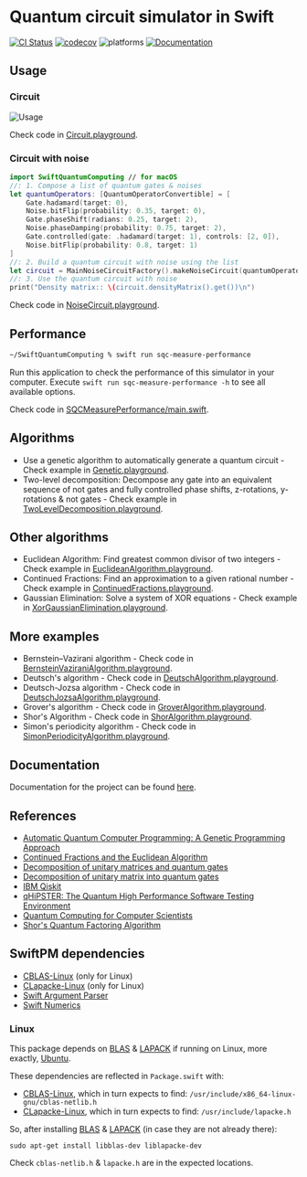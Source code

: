 # Quantum circuit simulator in Swift

[![CI Status](https://github.com/indisoluble/SwiftQuantumComputing/workflows/build/badge.svg?branch=master)](https://github.com/indisoluble/SwiftQuantumComputing/actions?query=branch%3Amaster)
[![codecov](https://codecov.io/gh/indisoluble/SwiftQuantumComputing/branch/master/graph/badge.svg)](https://codecov.io/gh/indisoluble/SwiftQuantumComputing)
![platforms](https://img.shields.io/badge/platform-iOS%20%7C%20macOS%20%7C%20Linux-lightgrey.svg)
[![Documentation](https://indisoluble.github.io/SwiftQuantumComputing/badge.svg)](https://indisoluble.github.io/SwiftQuantumComputing)

## Usage

### Circuit

![Usage](https://raw.githubusercontent.com/indisoluble/SwiftQuantumComputing/master/Images/Usage.jpg)

Check code in [Circuit.playground](https://github.com/indisoluble/SwiftQuantumComputing/tree/master/Playground/Usage/Circuit.playground/Contents.swift).

### Circuit with noise

```swift
import SwiftQuantumComputing // for macOS
//: 1. Compose a list of quantum gates & noises
let quantumOperators: [QuantumOperatorConvertible] = [
    Gate.hadamard(target: 0),
    Noise.bitFlip(probability: 0.35, target: 0),
    Gate.phaseShift(radians: 0.25, target: 2),
    Noise.phaseDamping(probability: 0.75, target: 2),
    Gate.controlled(gate: .hadamard(target: 1), controls: [2, 0]),
    Noise.bitFlip(probability: 0.8, target: 1)
]
//: 2. Build a quantum circuit with noise using the list
let circuit = MainNoiseCircuitFactory().makeNoiseCircuit(quantumOperators: quantumOperators)
//: 3. Use the quantum circuit with noise
print("Density matrix:: \(circuit.densityMatrix().get())\n")
```

Check code in [NoiseCircuit.playground](https://github.com/indisoluble/SwiftQuantumComputing/tree/master/Playground/Usage/NoiseCircuit.playground/Contents.swift).

## Performance

```zsh
~/SwiftQuantumComputing % swift run sqc-measure-performance
```

Run this application to check the performance of this simulator in your computer. Execute `swift run sqc-measure-performance -h` to see all available options.

Check code in [SQCMeasurePerformance/main.swift](https://github.com/indisoluble/SwiftQuantumComputing/tree/master/Sources/SQCMeasurePerformance/main.swift).

## Algorithms

* Use a genetic algorithm to automatically generate a quantum circuit - Check example in [Genetic.playground](https://github.com/indisoluble/SwiftQuantumComputing/tree/master/Playground/Usage/Genetic.playground/Contents.swift).
* Two-level decomposition: Decompose any gate into an equivalent sequence of not gates and fully controlled phase shifts, z-rotations, y-rotations & not gates - Check example in [TwoLevelDecomposition.playground](https://github.com/indisoluble/SwiftQuantumComputing/tree/master/Playground/Usage/TwoLevelDecomposition.playground/Contents.swift).

## Other algorithms

* Euclidean Algorithm: Find greatest common divisor of two integers - Check example in [EuclideanAlgorithm.playground](https://github.com/indisoluble/SwiftQuantumComputing/tree/master/Playground/Usage/EuclideanAlgorithm.playground/Contents.swift).
* Continued Fractions: Find an approximation to a given rational number - Check example in [ContinuedFractions.playground](https://github.com/indisoluble/SwiftQuantumComputing/tree/master/Playground/Usage/ContinuedFractions.playground/Contents.swift).
* Gaussian Elimination: Solve a system of XOR equations - Check example in [XorGaussianElimination.playground](https://github.com/indisoluble/SwiftQuantumComputing/tree/master/Playground/Usage/XorGaussianElimination.playground/Contents.swift).

## More examples

* Bernstein–Vazirani algorithm - Check code in [BernsteinVaziraniAlgorithm.playground](https://github.com/indisoluble/SwiftQuantumComputing/tree/master/Playground/Example/BernsteinVaziraniAlgorithm.playground/Contents.swift).
* Deutsch's algorithm - Check code in [DeutschAlgorithm.playground](https://github.com/indisoluble/SwiftQuantumComputing/tree/master/Playground/Example/DeutschAlgorithm.playground/Contents.swift).
* Deutsch-Jozsa algorithm - Check code in [DeutschJozsaAlgorithm.playground](https://github.com/indisoluble/SwiftQuantumComputing/tree/master/Playground/Example/DeutschJozsaAlgorithm.playground/Contents.swift).
* Grover's algorithm - Check code in [GroverAlgorithm.playground](https://github.com/indisoluble/SwiftQuantumComputing/tree/master/Playground/Example/GroverAlgorithm.playground/Contents.swift).
* Shor's Algorithm - Check code in [ShorAlgorithm.playground](https://github.com/indisoluble/SwiftQuantumComputing/tree/master/Playground/Example/ShorAlgorithm.playground/Contents.swift).
* Simon's periodicity algorithm - Check code in [SimonPeriodicityAlgorithm.playground](https://github.com/indisoluble/SwiftQuantumComputing/tree/master/Playground/Example/SimonPeriodicityAlgorithm.playground/Contents.swift).

## Documentation

Documentation for the project can be found [here](https://indisoluble.github.io/SwiftQuantumComputing).

## References

* [Automatic Quantum Computer Programming: A Genetic Programming Approach](https://www.amazon.com/Automatic-Quantum-Computer-Programming-Approach/dp/038736496X)
* [Continued Fractions and the Euclidean Algorithm](https://www.math.u-bordeaux.fr/~pjaming/M1/exposes/MA2.pdf)
* [Decomposition of unitary matrices and quantum gates](https://arxiv.org/abs/1210.7366)
* [Decomposition of unitary matrix into quantum gates](https://github.com/fedimser/quantum_decomp/blob/master/res/Fedoriaka2019Decomposition.pdf)
* [IBM Qiskit](https://github.com/Qiskit/qiskit-terra)
* [qHiPSTER: The Quantum High Performance Software Testing Environment](https://arxiv.org/abs/1601.07195)
* [Quantum Computing for Computer Scientists](https://www.amazon.com/Quantum-Computing-Computer-Scientists-Yanofsky/dp/0521879965)
* [Shor's Quantum Factoring Algorithm](https://arxiv.org/abs/quant-ph/0010034)

## SwiftPM dependencies

* [CBLAS-Linux](https://github.com/indisoluble/CBLAS-Linux) (only for Linux)
* [CLapacke-Linux](https://github.com/indisoluble/CLapacke-Linux) (only for Linux)
* [Swift Argument Parser](https://github.com/apple/swift-argument-parser)
* [Swift Numerics](https://github.com/apple/swift-numerics)

### Linux

This package depends on [BLAS](http://www.netlib.org/blas/) & [LAPACK](http://www.netlib.org/lapack/) if running on Linux, more exactly, [Ubuntu](https://www.ubuntu.com).

These dependencies are reflected in `Package.swift` with:
* [CBLAS-Linux](https://github.com/indisoluble/CBLAS-Linux), which in turn expects to find: `/usr/include/x86_64-linux-gnu/cblas-netlib.h`
* [CLapacke-Linux](https://github.com/indisoluble/CLapacke-Linux), which in turn expects to find: `/usr/include/lapacke.h`

So, after installing [BLAS](http://www.netlib.org/blas/) & [LAPACK](http://www.netlib.org/lapack/) (in case they are not already there):

```
sudo apt-get install libblas-dev liblapacke-dev
```

Check `cblas-netlib.h` & `lapacke.h` are in the expected locations.
